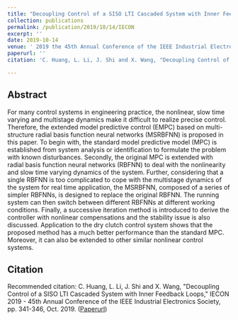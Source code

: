 ```yaml
---
title: "Decoupling Control of a SISO LTI Cascaded System with Inner Feedback Loops"
collection: publications
permalink: /publication/2019/10/14/IECON
excerpt: ''
date: 2019-10-14
venue: ' 2019 the 45th Annual Conference of the IEEE Industrial Electronics Society (IECON)'
paperurl: ''
citation: 'C. Huang, L. Li, J. Shi and X. Wang, "Decoupling Control of a SISO LTI Cascaded System with Inner Feedback Loops," IECON 2019 - 45th Annual Conference of the IEEE Industrial Electronics Society, pp. 341-346, Oct. 2019.'

---
```

## Abstract
For many control systems in engineering practice, the nonlinear, slow time varying and multistage dynamics make it difficult to realize precise control. Therefore, the extended model predictive control (EMPC) based on multi-structure radial basis function neural networks (MSRBFNN) is proposed in this paper. To begin with, the standard model predictive model (MPC) is established from system analysis or identification to formulate the problem with known disturbances. Secondly, the original MPC is extended with radial basis function neural networks (RBFNN) to deal with the nonlinearity and slow time varying dynamics of the system. Further, considering that a single RBFNN is too complicated to cope with the multistage dynamics of the system for real time application, the MSRBFNN, composed of a series of simpler RBFNNs, is designed to replace the original RBFNN. The running system can then switch between different RBFNNs at different working conditions. Finally, a successive iteration method is introduced to derive the controller with nonlinear compensations and the stability issue is also discussed. Application to the dry clutch control system shows that the proposed method has a much better performance than the standard MPC. Moreover, it can also be extended to other similar nonlinear control systems.

## Citation
Recommended citation: C. Huang, L. Li, J. Shi and X. Wang, "Decoupling Control of a SISO LTI Cascaded System with Inner Feedback Loops," IECON 2019 - 45th Annual Conference of the IEEE Industrial Electronics Society, pp. 341-346, Oct. 2019. ([Paperurl](https://ieeexplore.ieee.org/abstract/document/8927749))
